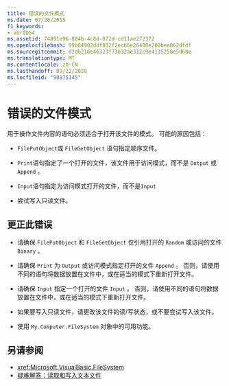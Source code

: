 ```yaml
---
title: 错误的文件模式
ms.date: 07/20/2015
f1_keywords:
- vbrID54
ms.assetid: 74891e96-884b-4c8d-872d-cd11ae272372
ms.openlocfilehash: 99b84902ddf032f2ecb6e26400e200bea862dfdf
ms.sourcegitcommit: d2db216e46323f73b32ae312c9e4135258e5d68e
ms.translationtype: MT
ms.contentlocale: zh-CN
ms.lasthandoff: 09/22/2020
ms.locfileid: "90875145"
---
```

# <a name="bad-file-mode"></a>错误的文件模式

用于操作文件内容的语句必须适合于打开该文件的模式。 可能的原因包括：  
  
- `FilePutObject`或 `FileGetObject` 语句指定顺序文件。  
  
- `Print`语句指定了一个打开的文件，该文件用于访问模式，而不是 `Output` 或 `Append` 。  
  
- `Input`语句指定为访问模式打开的文件，而不是`Input`  
  
- 尝试写入只读文件。  
  
## <a name="to-correct-this-error"></a>更正此错误  
  
- 请确保 `FilePutObject` 和 `FileGetObject` 仅引用打开的 `Random` 或访问的文件 `Binary` 。  
  
- 请确保 `Print` 为 `Output` 或访问模式指定打开的文件 `Append` 。 否则，请使用不同的语句将数据放置在文件中，或在适当的模式下重新打开文件。  
  
- 请确保 `Input` 指定一个打开的文件 `Input` 。 否则，请使用不同的语句将数据放置在文件中，或在适当的模式下重新打开文件。  
  
- 如果要写入只读文件，请更改该文件的读/写状态，或不要尝试写入该文件。  
  
- 使用 `My.Computer.FileSystem` 对象中的可用功能。  
  
## <a name="see-also"></a>另请参阅

- <xref:Microsoft.VisualBasic.FileSystem>
- [疑难解答：读取和写入文本文件](../../developing-apps/programming/drives-directories-files/troubleshooting-reading-from-and-writing-to-text-files.md)
